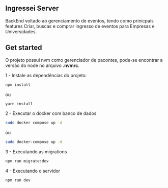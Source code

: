 ## Ingressei Server

BackEnd voltado ao gerenciamento de eventos, tendo como prinicpais features Criar, buscas e comprar ingresso de eventos para Empresas e Universidades.

## Get started

O projeto possui nvm como gerenciador de pacontes, pode-se encontrar a versão do node no arquivo **.nvmrc**.

1 - Instale as dependências do projeto:

```bash
npm install
```

ou

```bash
yarn install
```

2 - Executar o docker com banco de dados

```bash
sudo docker compose up -d
```
ou 

```bash
sudo docker-compose up -d
```

3 - Executando as migrations

```bash
npm run migrate:dev
```

4 - Executando o servidor

```bash
npm run dev
```